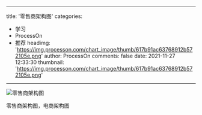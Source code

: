 
---
title: '零售商架构图'
categories: 
 - 学习
 - ProcessOn
 - 推荐
headimg: 'https://img.processon.com/chart_image/thumb/617b91ac63768912b572105e.png'
author: ProcessOn
comments: false
date: 2021-11-27 12:33:30
thumbnail: 'https://img.processon.com/chart_image/thumb/617b91ac63768912b572105e.png'
---

<div>   
<img class="thumb" alt="零售商架构图" src="https://img.processon.com/chart_image/thumb/617b91ac63768912b572105e.png" referrerpolicy="no-referrer">
<p>零售商架构图，电商架构图</p>  
</div>
            